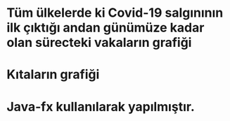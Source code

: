 # Tüm ülkelerde ki Covid-19 salgınının ilk çıktığı andan günümüze kadar olan sürecteki vakaların grafiği
# Kıtaların grafiği
# Java-fx kullanılarak yapılmıştır.
